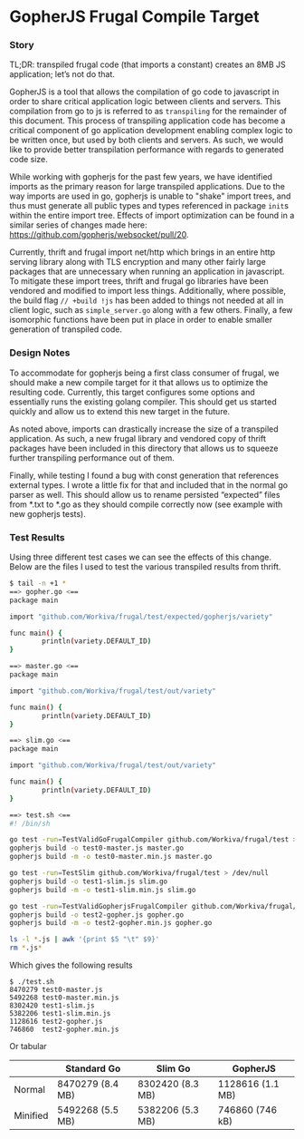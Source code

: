 # GopherJS Frugal Compile Target

### Story
TL;DR: transpiled frugal code (that imports a constant) creates an 8MB JS application; let’s not do that.

GopherJS is a tool that allows the compilation of go code to javascript in order to share critical application logic between clients and servers.  This compilation from go to js is referred to as `transpiling` for the remainder of this document.  This process of transpiling application code has become a critical component of go application development enabling complex logic to be written once, but used by both clients and servers. As such, we would like to provide better transpilation performance with regards to generated code size.

While working with gopherjs for the past few years, we have identified imports as the primary reason for large transpiled applications.  Due to the way imports are used in go, gopherjs is unable to "shake" import trees, and thus must generate all public types and types referenced in package `init`s within the entire import tree.  Effects of import optimization can be found in a similar series of changes made here: https://github.com/gopherjs/websocket/pull/20.

Currently, thrift and frugal import net/http which brings in an entire http serving library along with TLS encryption and many other fairly large packages that are unnecessary when running an application in javascript.  To mitigate these import trees, thrift and frugal go libraries have been vendored and modified to import less things.  Additionally, where possible, the build flag `// +build !js` has been added to things not needed at all in client logic, such as `simple_server.go` along with a few others.  Finally, a few isomorphic functions have been put in place in order to enable smaller generation of transpiled code.

### Design Notes
To accommodate for gopherjs being a first class consumer of frugal, we should make a new compile target for it that allows us to optimize the resulting code.  Currently, this target configures some options and essentially runs the existing golang compiler.  This should get us started quickly and allow us to extend this new target in the future.

As noted above, imports can drastically increase the size of a transpiled application.  As such, a new frugal library and vendored copy of thrift packages have been included in this directory that allows us to squeeze further transpiling performance out of them.

Finally, while testing I found a bug with const generation that references external types.  I wrote a little fix for that and included that in the normal go parser as well.  This should allow us to rename persisted “expected” files from \*.txt to \*.go as they should compile correctly now (see example with new gopherjs tests).

### Test Results
Using three different test cases we can see the effects of this change.  Below are the files I used to test the various transpiled results from thrift.

```sh
$ tail -n +1 *
==> gopher.go <==
package main

import "github.com/Workiva/frugal/test/expected/gopherjs/variety"

func main() {
        println(variety.DEFAULT_ID)
}

==> master.go <==
package main

import "github.com/Workiva/frugal/test/out/variety"

func main() {
        println(variety.DEFAULT_ID)
}

==> slim.go <==
package main

import "github.com/Workiva/frugal/test/out/variety"

func main() {
        println(variety.DEFAULT_ID)
}

==> test.sh <==
#! /bin/sh

go test -run=TestValidGoFrugalCompiler github.com/Workiva/frugal/test > /dev/null
gopherjs build -o test0-master.js master.go
gopherjs build -m -o test0-master.min.js master.go

go test -run=TestSlim github.com/Workiva/frugal/test > /dev/null
gopherjs build -o test1-slim.js slim.go
gopherjs build -m -o test1-slim.min.js slim.go

go test -run=TestValidGopherjsFrugalCompiler github.com/Workiva/frugal/test > /dev/null
gopherjs build -o test2-gopher.js gopher.go
gopherjs build -m -o test2-gopher.min.js gopher.go

ls -l *.js | awk '{print $5 "\t" $9}'
rm *.js*
```

Which gives the following results

```
$ ./test.sh
8470279 test0-master.js
5492268 test0-master.min.js
8302420 test1-slim.js
5382206 test1-slim.min.js
1128616 test2-gopher.js
746860  test2-gopher.min.js
```

Or tabular

  | Standard Go | Slim Go | GopherJS
-- | -- | -- | --
Normal | 8470279 (8.4 MB) | 8302420 (8.3 MB) | 1128616 (1.1 MB)
Minified | 5492268 (5.5 MB) | 5382206 (5.3 MB) | 746860 (746 kB)
